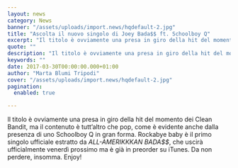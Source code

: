 ```yaml
---
layout: news
category: News
banner: "/assets/uploads/import.news/hqdefault-2.jpg"
title: "Ascolta il nuovo singolo di Joey Bada$$ ft. Schoolboy Q"
excerpt: "Il titolo è ovviamente una presa in giro della hit del momento dei Clean Bandit, ma il contenuto è tutt’altro che pop, come è evidente anche dalla presenza di uno Schoolboy Q in gran forma. Rockabye baby è il primo singolo ufficiale estratto da ALL-AMERIKKKAN BADA$$, che uscirà ufficialmente venerdì prossimo ma è già in [&hellip"
quote: ""
description: "Il titolo è ovviamente una presa in giro della hit del momento dei Clean Bandit, ma il contenuto è tutt’altro che pop, come è evidente anche dalla presenza di uno Schoolboy Q in gran forma. Rockabye baby è il primo singolo ufficiale estratto da ALL-AMERIKKKAN BADA$$, che uscirà ufficialmente venerdì prossimo ma è già in [&hellip"
keywords: ""
date: 2017-03-30T00:00:00.000+01:00
author: "Marta Blumi Tripodi"
cover: "/assets/uploads/import.news/hqdefault-2.jpg"
pagination:
  enabled: true

---
```


Il titolo è ovviamente una presa in giro della hit del momento dei Clean Bandit, ma il contenuto è tutt’altro che pop, come è evidente anche dalla presenza di uno Schoolboy Q in gran forma. Rockabye baby è il primo singolo ufficiale estratto da _ALL-AMERIKKKAN BADA$$_, che uscirà ufficialmente venerdì prossimo ma è già in preorder su iTunes. Da non perdere, insomma. Enjoy!
